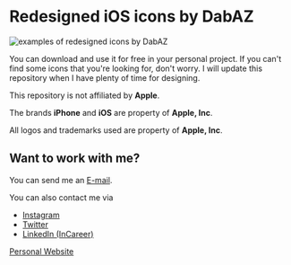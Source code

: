 # Redesigned iOS icons by DabAZ
![examples of redesigned icons by DabAZ](./examples.png)

You can download and use it for free in your personal project. If you can't find some icons that you're looking for, don't worry. I will update this repository when I have plenty of time for designing.

This repository is not affiliated by **Apple**.

The brands **iPhone** and **iOS** are property of **Apple, Inc**.

All logos and trademarks used are property of **Apple, Inc**.

## Want to work with me?

You can send me an [E-mail](mailto:dieboldhan123@gmail.com).

You can also contact me via 
- [Instagram](https://www.instagram.com/dabaz_luvs_hot_girls/)
- [Twitter](https://twitter.com/dab_az/)
- [LinkedIn (InCareer)](https://www.linkedin.cn/incareer/in/diebold-dai-816814177)

[Personal Website](https://dabaz.vercel.app)
